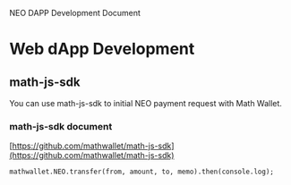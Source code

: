 NEO DAPP Development Document

# Web dApp Development

## math-js-sdk

You can use math-js-sdk to initial NEO payment request with Math Wallet.

### math-js-sdk document

[https://github.com/mathwallet/math-js-sdk](https://github.com/mathwallet/math-js-sdk)

```
mathwallet.NEO.transfer(from, amount, to, memo).then(console.log);
```

